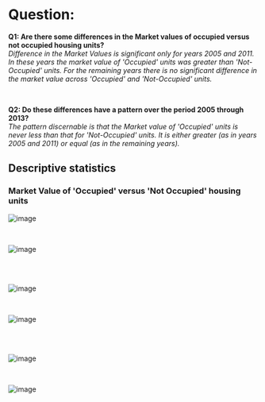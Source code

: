# Question:
**Q1: Are there some differences in the Market values of occupied versus not occupied housing units?**
<br>
*Difference in the Market Values is significant only for years 2005 and 2011. In these years the market value of 'Occupied' units was greater than 'Not-Occupied' units.
For the remaining years there is no significant difference in the market value across 'Occupied' and 'Not-Occupied' units.*

<br>

**Q2: Do these differences have a pattern over the period 2005 through 2013?**
<br>
*The pattern discernable is that the Market value of 'Occupied' units is never less than that for 'Not-Occupied' units. It is either greater (as in years 2005 and 2011) or equal (as in the remaining years).*
<br>

## Descriptive statistics
### Market Value of 'Occupied' versus 'Not Occupied' housing units
![image](https://user-images.githubusercontent.com/58776067/209423233-6df4b68a-265e-4f7f-b251-d1f02f35a6aa.png) 

<br>

![image](https://user-images.githubusercontent.com/58776067/209423333-e187227d-fbff-4d79-9f77-cb8d68501aa2.png)

<br>
<br>

![image](https://user-images.githubusercontent.com/58776067/209423820-1a198ab7-0e76-418c-952c-c8e16b193572.png)


<br>

![image](https://user-images.githubusercontent.com/58776067/209423840-730e3876-98ff-408d-b391-87d709d440f2.png)

<br>
<br>

![image](https://user-images.githubusercontent.com/58776067/209423865-33fd33f8-ee07-4f6d-9814-c010577ce600.png)

<br>

![image](https://user-images.githubusercontent.com/58776067/209423873-642da967-253e-4af4-8b9d-6856356155ec.png)

